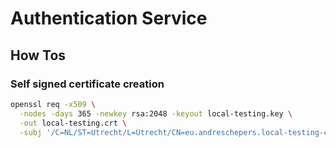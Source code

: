 # Authentication Service

## How Tos

### Self signed certificate creation

```bash
openssl req -x509 \
  -nodes -days 365 -newkey rsa:2048 -keyout local-testing.key \
  -out local-testing.crt \
  -subj '/C=NL/ST=Utrecht/L=Utrecht/CN=eu.andreschepers.local-testing-cert'
```

